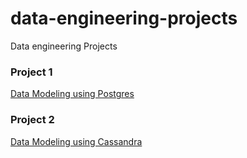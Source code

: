 # data-engineering-projects
Data engineering Projects

### Project 1

[Data Modeling using Postgres](https://github.com/myselfHimanshu/data-engineering-projects/tree/main/Data_Modeling_With_Postgres)

### Project 2

[Data Modeling using Cassandra](https://github.com/myselfHimanshu/data-engineering-projects/tree/main/Data_Modeling_With_Cassandra)
